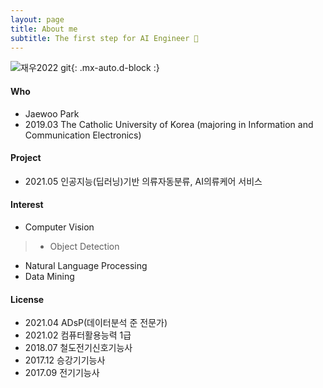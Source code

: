```yaml
---
layout: page
title: About me
subtitle: The first step for AI Engineer 🚀
---
```

![재우2022 git](https://user-images.githubusercontent.com/68190553/151492739-8d2fd76d-6e2c-4922-9dc0-448218d7aed4.jpeg){: .mx-auto.d-block :}

#### Who
 - Jaewoo Park
 - 2019.03 The Catholic University of Korea (majoring in Information and Communication Electronics)

#### Project 
 - 2021.05 인공지능(딥러닝)기반 의류자동분류, AI의류케어 서비스

#### Interest 
 - Computer Vision 
 > * Object Detection
 - Natural Language Processing 
 - Data Mining 

#### License 
 - 2021.04 ADsP(데이터분석 준 전문가)
 - 2021.02 컴퓨터활용능력 1급
 - 2018.07 철도전기신호기능사
 - 2017.12 승강기기능사
 - 2017.09 전기기능사
